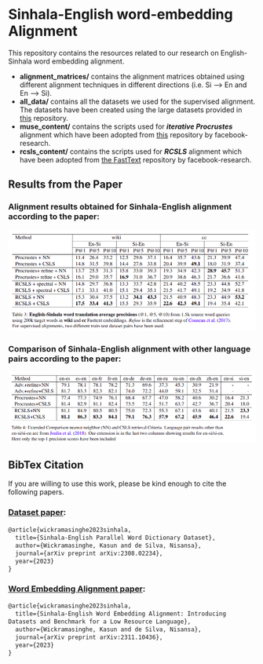 # Sinhala-English word-embedding Alignment

This repository contains the resources related to our research on English-Sinhala word embedding alignment.

- **alignment_matrices/** contains the alignment matrices obtained using different alignment techniques in different directions (i.e. Si --> En and En --> Si).
- **all_data/** contains all the datasets we used for the supervised alignment. The datasets have been created using the large datasets provided in [this](https://github.com/kasunw22/sinhala-para-dict/tree/main) repository.
- **muse_content/** contains the scripts used for ***iterative Procrustes*** alignment which have been adopted from [this](https://github.com/facebookresearch/MUSE/tree/main) repository by facebook-research.
- **rcsls_content/** contains the scripts used for ***RCSLS*** alignment which have been adopted from [the FastText](https://github.com/facebookresearch/fastText/tree/main/alignment) repository by facebook-research.


## Results from the Paper

### Alignment results obtained for Sinhala-English alignment according to the paper:
![Model](./en-si-alignment-results.png)

### Comparison of Sinhala-English alignment with other language pairs according to the paper:
![Model](./alignment-results-comparison.png)


## BibTex Citation
If you are willing to use this work, please be kind enough to cite the following papers.

### [Dataset paper](https://arxiv.org/abs/2308.02234):
```
@article{wickramasinghe2023sinhala,
  title={Sinhala-English Parallel Word Dictionary Dataset},
  author={Wickramasinghe, Kasun and de Silva, Nisansa},
  journal={arXiv preprint arXiv:2308.02234},
  year={2023}
}
```

### [Word Embedding Alignment paper](https://arxiv.org/abs/2308.02234): 
```
@article{wickramasinghe2023sinhala,
  title={Sinhala-English Word Embedding Alignment: Introducing Datasets and Benchmark for a Low Resource Language},
  author={Wickramasinghe, Kasun and de Silva, Nisansa},
  journal={arXiv preprint arXiv:2311.10436},
  year={2023}
}
```
